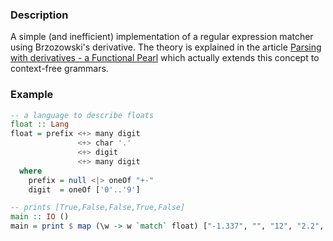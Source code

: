 ### Description

A simple (and inefficient) implementation of a regular expression matcher using Brzozowski's derivative. The theory is explained in the article [Parsing with derivatives - a Functional Pearl](http://matt.might.net/papers/might2011derivatives.pdf) which actually extends this concept to context-free grammars.

### Example

```haskell
-- a language to describe floats
float :: Lang
float = prefix <+> many digit
               <+> char '.'
               <+> digit
               <+> many digit
  where
    prefix = null <|> oneOf "+-"
    digit  = oneOf ['0'..'9']

-- prints [True,False,False,True,False]
main :: IO ()
main = print $ map (\w -> w `match` float) ["-1.337", "", "12", "2.2", "+1"]
```
